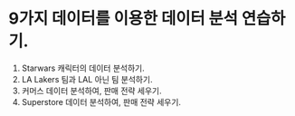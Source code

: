 # 9가지 데이터를 이용한 데이터 분석 연습하기.

1. Starwars 캐릭터의 데이터 분석하기.
2. LA Lakers 팀과 LAL 아닌 팀 분석하기.
3. 커머스 데이터 분석하여, 판매 전략 세우기.
4. Superstore 데이터 분석하여, 판매 전략 세우기.
